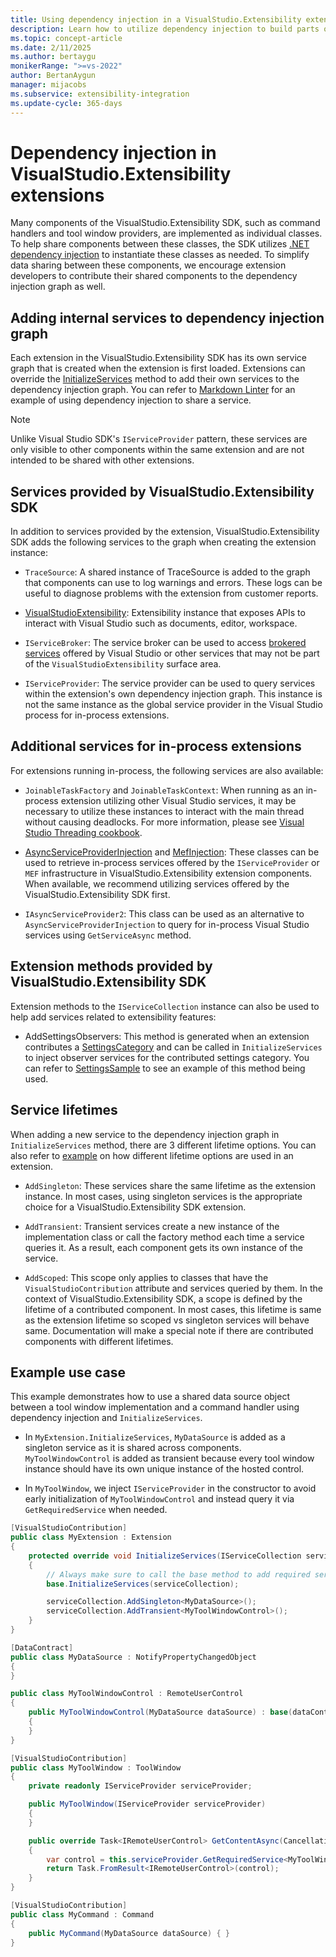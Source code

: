 ```yaml
---
title: Using dependency injection in a VisualStudio.Extensibility extension
description: Learn how to utilize dependency injection to build parts of your extension and share data between different parts of a VisualStudio.Extensibility extension.
ms.topic: concept-article
ms.date: 2/11/2025
ms.author: bertaygu
monikerRange: ">=vs-2022"
author: BertanAygun
manager: mijacobs
ms.subservice: extensibility-integration
ms.update-cycle: 365-days
---
```


# Dependency injection in VisualStudio.Extensibility extensions

Many components of the VisualStudio.Extensibility SDK, such as command handlers and tool window providers, are implemented as individual classes. To help share components between these classes, the SDK utilizes [.NET dependency injection](/dotnet/core/extensions/dependency-injection) to instantiate these classes as needed. To simplify data sharing between these components, we encourage extension developers to contribute their shared components to the dependency injection graph as well.

## Adding internal services to dependency injection graph

Each extension in the VisualStudio.Extensibility SDK has its own service graph that is created when the extension is first loaded. Extensions can override the [InitializeServices](/dotnet/api/microsoft.visualstudio.extensibility.extension.initializeservices) method to add their own services to the dependency injection graph. You can refer to [Markdown Linter](https://github.com/microsoft/VSExtensibility/tree/main/New_Extensibility_Model/Samples/MarkdownLinter) for an example of using dependency injection to share a service.

> [!NOTE] 
> Unlike Visual Studio SDK's `IServiceProvider` pattern, these services are only visible to other components within the same extension and are not intended to be shared with other extensions.

## Services provided by VisualStudio.Extensibility SDK

In addition to services provided by the extension, VisualStudio.Extensibility SDK adds the following services to the graph when creating the extension instance:

* `TraceSource`: A shared instance of TraceSource is added to the graph that components can use to log warnings and errors. These logs can be useful to diagnose problems with the extension from customer reports.

* [VisualStudioExtensibility](/dotnet/api/microsoft.visualstudio.extensibility.visualstudioextensibility): Extensibility instance that exposes APIs to interact with Visual Studio such as documents, editor, workspace.

* `IServiceBroker`: The service broker can be used to access [brokered services](/visualstudio/extensibility/use-and-provide-brokered-services) offered by Visual Studio or other services that may not be part of the `VisualStudioExtensibility` surface area.

* `IServiceProvider`: The service provider can be used to query services within the extension's own dependency injection graph. This instance is not the same instance as the global service provider in the Visual Studio process for in-process extensions.

## Additional services for in-process extensions

For extensions running in-process, the following services are also available:

* `JoinableTaskFactory` and `JoinableTaskContext`: When running as an in-process extension utilizing other Visual Studio services, it may be necessary to utilize these instances to interact with the main thread without causing deadlocks. For more information, please see [Visual Studio Threading cookbook](https://github.com/microsoft/vs-threading/blob/main/docfx/docs/cookbook_vs.md).

* [AsyncServiceProviderInjection](/dotnet/api/microsoft.visualstudio.extensibility.vssdkcompatibility.asyncserviceproviderinjection-2) and [MefInjection](/dotnet/api/microsoft.visualstudio.extensibility.vssdkcompatibility.mefinjection-1): These classes can be used to retrieve in-process services offered by the `IServiceProvider` or `MEF` infrastructure in VisualStudio.Extensibility extension components. When available, we recommend utilizing services offered by the VisualStudio.Extensibility SDK first.

* `IAsyncServiceProvider2`: This class can be used as an alternative to `AsyncServiceProviderInjection` to query for in-process Visual Studio services using `GetServiceAsync` method.

## Extension methods provided by VisualStudio.Extensibility SDK

Extension methods to the `IServiceCollection` instance can also be used to help add services related to extensibility features:

* AddSettingsObservers: This method is generated when an extension contributes a [SettingsCategory](../settings/settings.md) and can be called in `InitializeServices` to inject observer services for the contributed settings category. You can refer to [SettingsSample](https://github.com/microsoft/VSExtensibility/tree/main/New_Extensibility_Model/Samples/SettingsSample) to see an example of this method being used.

## Service lifetimes

When adding a new service to the dependency injection graph in `InitializeServices` method, there are 3 different lifetime options. You can also refer to [example](#example-use-case) on how different lifetime options are used in an extension.

* `AddSingleton`: These services share the same lifetime as the extension instance. In most cases, using singleton services is the appropriate choice for a VisualStudio.Extensibility SDK extension.

* `AddTransient`: Transient services create a new instance of the implementation class or call the factory method each time a service queries it. As a result, each component gets its own instance of the service.

* `AddScoped`: This scope only applies to classes that have the `VisualStudioContribution` attribute and services queried by them. In the context of VisualStudio.Extensibility SDK, a scope is defined by the lifetime of a contributed component. In most cases, this lifetime is same as the extension lifetime so scoped vs singleton services will behave same. Documentation will make a special note if there are contributed components with different lifetimes.

## Example use case

This example demonstrates how to use a shared data source object between a tool window implementation and a command handler using dependency injection and `InitializeServices`.

* In `MyExtension.InitializeServices`, `MyDataSource` is added as a singleton service as it is shared across components. `MyToolWindowControl` is added as transient because every tool window instance should have its own unique instance of the hosted control.

* In `MyToolWindow`, we inject `IServiceProvider` in the constructor to avoid early initialization of `MyToolWindowControl` and instead query it via `GetRequiredService` when needed.


```csharp
[VisualStudioContribution]
public class MyExtension : Extension
{
    protected override void InitializeServices(IServiceCollection serviceCollection)
    {
        // Always make sure to call the base method to add required services.
        base.InitializeServices(serviceCollection);

        serviceCollection.AddSingleton<MyDataSource>();
        serviceCollection.AddTransient<MyToolWindowControl>();
    }
}

[DataContract]
public class MyDataSource : NotifyPropertyChangedObject
{
}

public class MyToolWindowControl : RemoteUserControl
{
    public MyToolWindowControl(MyDataSource dataSource) : base(dataContext)
    {
    }
}

[VisualStudioContribution]
public class MyToolWindow : ToolWindow
{
    private readonly IServiceProvider serviceProvider;

    public MyToolWindow(IServiceProvider serviceProvider)
    {
    }

    public override Task<IRemoteUserControl> GetContentAsync(CancellationToken cancellationToken)
    {
        var control = this.serviceProvider.GetRequiredService<MyToolWindowControl>();
        return Task.FromResult<IRemoteUserControl>(control);
    }
}

[VisualStudioContribution]
public class MyCommand : Command
{
    public MyCommand(MyDataSource dataSource) { }
}
```





